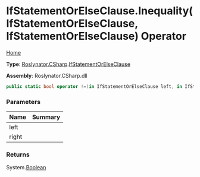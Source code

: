 # IfStatementOrElseClause\.Inequality\(IfStatementOrElseClause, IfStatementOrElseClause\) Operator

[Home](../../../../README.md)

**Type**: [Roslynator.CSharp](../../README.md)\.[IfStatementOrElseClause](../README.md)

**Assembly**: Roslynator\.CSharp\.dll

```csharp
public static bool operator !=(in IfStatementOrElseClause left, in IfStatementOrElseClause right)
```

### Parameters

| Name | Summary |
| ---- | ------- |
| left | |
| right | |

### Returns

System\.[Boolean](https://docs.microsoft.com/en-us/dotnet/api/system.boolean)

